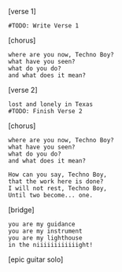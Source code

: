 [verse 1]
```
#TODO: Write Verse 1
```

[chorus]
```
where are you now, Techno Boy?
what have you seen?
what do you do?
and what does it mean?
```

[verse 2]
```
lost and lonely in Texas
#TODO: Finish Verse 2
```
[chorus]
```
where are you now, Techno Boy?
what have you seen?
what do you do?
and what does it mean?

How can you say, Techno Boy,
that the work here is done?
I will not rest, Techno Boy,
Until two become... one.
```

[bridge]
```
you are my guidance
you are my instrument
you are my lighthouse
in the niiiiiiiiiiiight!
```

[epic guitar solo]
